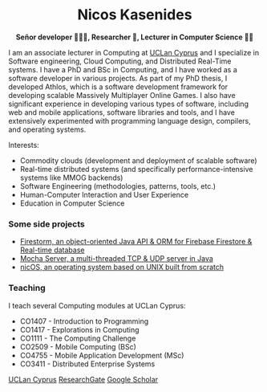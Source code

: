 <h1 align="center">Nicos Kasenides</h1>

<p align="center"><b>Señor developer 🥸🧑‍💻, Researcher 🔭, Lecturer in Computer Science 👨‍🏫</b><p>

<p>
  I am an associate lecturer in Computing at <a href="http://www.uclancyprus.ac.cy/">UCLan Cyprus</a> and
  I specialize in Software engineering, Cloud Computing, and Distributed Real-Time systems. I have a PhD and BSc
  in Computing, and I have worked as a software developer in various projects. As part of my PhD thesis, I developed
  Athlos, which is a software development framework for developing scalable Massively Multiplayer Online Games.
  I also have significant experience in developing various types of software, including web and mobile applications,
  software libraries and tools, and I have extensively experimented with programming language design, compilers, and 
  operating systems.
</p>

<p>Interests:</p>

* Commodity clouds (development and deployment of scalable software)
* Real-time distributed systems (and specifically performance-intensive systems like MMOG backends)
* Software Engineering (methodologies, patterns, tools, etc.)
* Human-Computer Interaction and User Experience
* Education in Computer Science

<h3>Some side projects</h3>

* [Firestorm, an object-oriented Java API & ORM for Firebase Firestore & Real-time database](https://github.com/RayLabz/Firestorm)
* [Mocha Server, a multi-threaded TCP & UDP server in Java](https://github.com/RayLabz/Mocha-Server)
* [nicOS, an operating system based on UNIX built from scratch](https://github.com/nkasenides/nicOS)

<h3>Teaching</h3>

I teach several Computing modules at UCLan Cyprus:

* CO1407 - Introduction to Programming
* CO1417 - Explorations in Computing
* CO1111 - The Computing Challenge
* CO2509 - Mobile Computing (BSc)
* CO4755 - Mobile Application Development (MSc)
* CO3411 - Distributed Enterprise Systems

[UCLan Cyprus](https://www.uclancyprus.ac.cy/academic/nicos-kasenides-2/)
[ResearchGate](https://www.researchgate.net/profile/Nicos-Kasenides)
[Google Scholar](https://scholar.google.com/citations?hl=en&user=6Jqe1FMAAAAJ)
